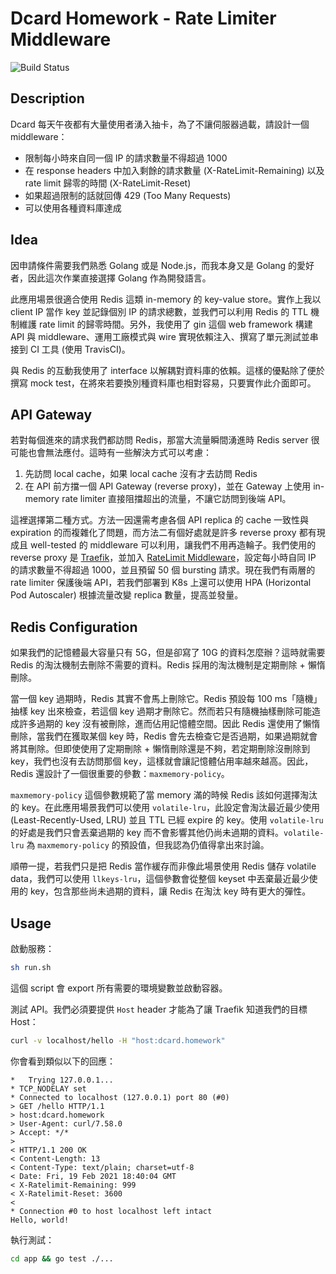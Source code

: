 # Dcard Homework - Rate Limiter Middleware
![Build Status](https://travis-ci.com/minghsu0107/dcard-middleware.svg?branch=main)
## Description
Dcard 每天午夜都有大量使用者湧入抽卡，為了不讓伺服器過載，請設計一個 middleware：

- 限制每小時來自同一個 IP 的請求數量不得超過 1000
- 在 response headers 中加入剩餘的請求數量 (X-RateLimit-Remaining) 以及 rate limit 歸零的時間 (X-RateLimit-Reset)
- 如果超過限制的話就回傳 429 (Too Many Requests)
- 可以使用各種資料庫達成
## Idea
因申請條件需要我們熟悉 Golang 或是 Node.js，而我本身又是 Golang 的愛好者，因此這次作業直接選擇 Golang 作為開發語言。

此應用場景很適合使用 Redis 這類 in-memory 的 key-value store。實作上我以 client IP 當作 key 並記錄個別 IP 的請求總數，並我們可以利用 Redis 的 TTL 機制維護 rate limit 的歸零時間。另外，我使用了 gin 這個 web framework 構建 API 與 middleware、運用工廠模式與 wire 實現依賴注入、撰寫了單元測試並串接到 CI 工具 (使用 TravisCI)。

與 Redis 的互動我使用了 interface 以解耦對資料庫的依賴。這樣的優點除了便於撰寫 mock test，在將來若要換別種資料庫也相對容易，只要實作此介面即可。
## API Gateway
若對每個進來的請求我們都訪問 Redis，那當大流量瞬間湧進時 Redis server 很可能也會無法應付。這時有一些解決方式可以考慮：
1. 先訪問 local cache，如果 local cache 沒有才去訪問 Redis
2. 在 API 前方擋一個 API Gateway (reverse proxy)，並在 Gateway 上使用 in-memory rate limiter 直接阻擋超出的流量，不讓它訪問到後端 API。

這裡選擇第二種方式。方法一因還需考慮各個 API replica 的 cache 一致性與 expiration 的而複雜化了問題，而方法二有個好處就是許多 reverse proxy 都有現成且 well-tested 的 middleware 可以利用，讓我們不用再造輪子。我們使用的 reverse proxy 是 [Traefik](https://traefik.io)，並加入 [RateLimit Middleware](https://doc.traefik.io/traefik/middlewares/ratelimit/)，設定每小時自同 IP 的請求數量不得超過 1000，並且預留 50 個 bursting 請求。現在我們有兩層的 rate limiter 保護後端 API，若我們部署到 K8s 上還可以使用 HPA (Horizontal Pod Autoscaler) 根據流量改變 replica 數量，提高並發量。
## Redis Configuration
如果我們的記憶體最大容量只有 5G，但是卻寫了 10G 的資料怎麼辦？這時就需要 Redis 的淘汰機制去刪除不需要的資料。Redis 採用的淘汰機制是定期刪除 + 懶惰刪除。

當一個 key 過期時，Redis 其實不會馬上刪除它。Redis 預設每 100 ms「隨機」抽樣 key 出來檢查，若這個 key 過期才刪除它。然而若只有隨機抽樣刪除可能造成許多過期的 key 沒有被刪除，進而佔用記憶體空間。因此 Redis 還使用了懶惰刪除，當我們在獲取某個 key 時，Redis 會先去檢查它是否過期，如果過期就會將其刪除。但即使使用了定期刪除 + 懶惰刪除還是不夠，若定期刪除沒刪除到 key，我們也沒有去訪問那個 key，這樣就會讓記憶體佔用率越來越高。因此，Redis 還設計了一個很重要的參數：`maxmemory-policy`。

`maxmemory-policy` 這個參數規範了當 memory 滿的時候 Redis 該如何選擇淘汰的 key。在此應用場景我們可以使用 `volatile-lru`，此設定會淘汰最近最少使用 (Least-Recently-Used, LRU) 並且 TTL 已經 expire 的 key。使用 `volatile-lru` 的好處是我們只會丟棄過期的 key 而不會影響其他仍尚未過期的資料。`volatile-lru` 為 `maxmemory-policy` 的預設值，但我認為仍值得拿出來討論。

順帶一提，若我們只是把 Redis 當作緩存而非像此場景使用 Redis 儲存 volatile data，我們可以使用 `llkeys-lru`，這個參數會從整個 keyset 中丟棄最近最少使用的 key，包含那些尚未過期的資料，讓 Redis 在淘汰 key 時有更大的彈性。
## Usage
啟動服務：
```bash
sh run.sh
```
這個 script 會 export 所有需要的環境變數並啟動容器。

測試 API。我們必須要提供 `Host` header 才能為了讓 Traefik 知道我們的目標 Host：
```bash
curl -v localhost/hello -H "host:dcard.homework"
```

你會看到類似以下的回應：
```
*   Trying 127.0.0.1...
* TCP_NODELAY set
* Connected to localhost (127.0.0.1) port 80 (#0)
> GET /hello HTTP/1.1
> host:dcard.homework
> User-Agent: curl/7.58.0
> Accept: */*
>
< HTTP/1.1 200 OK
< Content-Length: 13
< Content-Type: text/plain; charset=utf-8
< Date: Fri, 19 Feb 2021 18:40:04 GMT
< X-Ratelimit-Remaining: 999
< X-Ratelimit-Reset: 3600
<
* Connection #0 to host localhost left intact
Hello, world!
```

執行測試：
```bash
cd app && go test ./...
```
